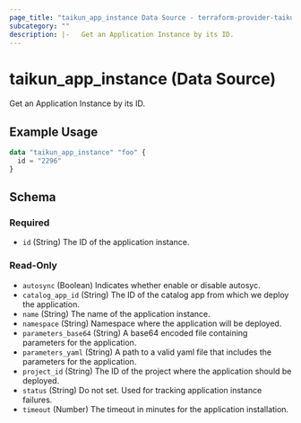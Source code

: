 ```yaml
---
page_title: "taikun_app_instance Data Source - terraform-provider-taikun"
subcategory: ""
description: |-   Get an Application Instance by its ID.
---
```


# taikun_app_instance (Data Source)

Get an Application Instance by its ID.

## Example Usage

```terraform
data "taikun_app_instance" "foo" {
  id = "2296"
}
```

<!-- schema generated by tfplugindocs -->
## Schema

### Required

- `id` (String) The ID of the application instance.

### Read-Only

- `autosync` (Boolean) Indicates whether enable or disable autosyc.
- `catalog_app_id` (String) The ID of the catalog app from which we deploy the application.
- `name` (String) The name of the application instance.
- `namespace` (String) Namespace where the application will be deployed.
- `parameters_base64` (String) A base64 encoded file containing parameters for the application.
- `parameters_yaml` (String) A path to a valid yaml file that includes the parameters for the application.
- `project_id` (String) The ID of the project where the application should be deployed.
- `status` (String) Do not set. Used for tracking application instance failures.
- `timeout` (Number) The timeout in minutes for the application installation.


